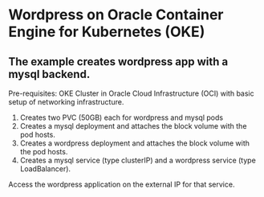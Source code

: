 # Wordpress on Oracle Container Engine for Kubernetes (OKE)

## The example creates wordpress app with a mysql backend.

Pre-requisites: OKE Cluster in Oracle Cloud Infrastructure (OCI) with basic setup of networking infrastructure. 

1. Creates two PVC (50GB) each for wordpress and mysql pods
2. Creates a mysql deployment and attaches the block volume with the pod hosts.
3. Creates a wordpress deployment and attaches the block volume with the pod hosts.
4. Creates a mysql service (type clusterIP) and a wordpress service (type LoadBalancer). 

Access the wordpress application on the external IP for that service. 
